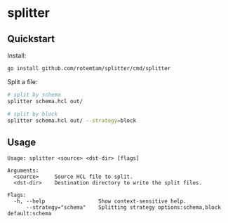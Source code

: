 # splitter

## Quickstart

Install:
```bash
go install github.com/rotemtam/splitter/cmd/splitter
```

Split a file:
```bash
# split by schema
splitter schema.hcl out/

# split by block
splitter schema.hcl out/ --strategy=block
````
  



## Usage

```
Usage: splitter <source> <dst-dir> [flags]

Arguments:
  <source>     Source HCL file to split.
  <dst-dir>    Destination directory to write the split files.

Flags:
  -h, --help                 Show context-sensitive help.
      --strategy="schema"    Splitting strategy options:schema,block default:schema

```
